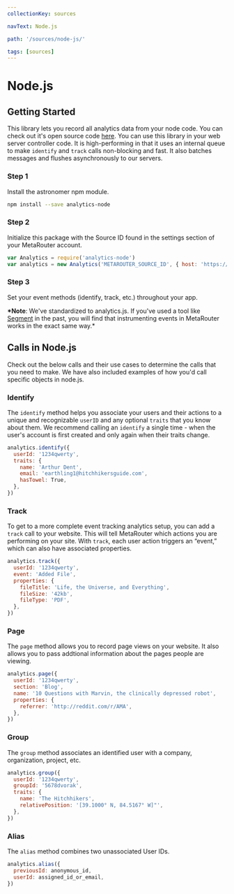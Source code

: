 ```yaml
---
collectionKey: sources

navText: Node.js

path: '/sources/node-js/'

tags: [sources]
---
```


# Node.js

## Getting Started

This library lets you record all analytics data from your node code. You can check out it's open source code [here](https://github.com/segmentio/analytics-node). You can use this library in your web server controller code. It is high-performing in that it uses an internal queue to make `identify` and `track` calls non-blocking and fast. It also batches messages and flushes asynchronously to our servers.

### Step 1

Install the astronomer npm module.

```bash
npm install --save analytics-node
```

### Step 2

Initialize this package with the Source ID found in the settings section of your MetaRouter account.

```javascript
var Analytics = require('analytics-node')
var analytics = new Analytics('METAROUTER_SOURCE_ID', { host: 'https://e.metarouter.io' })
```

### Step 3

Set your event methods (identify, track, etc.) throughout your app.

**\*Note**: We've standardized to analytics.js. If you've used a tool like [Segment](https://segment.com/) in the past, you will find that instrumenting events in MetaRouter works in the exact same way.\*

## Calls in Node.js

Check out the below calls and their use cases to determine the calls that you need to make. We have also included examples of how you'd call specific objects in node.js.

### Identify

The `identify` method helps you associate your users and their actions to a unique and recognizable `userID` and any optional `traits` that you know about them. We recommend calling an `identify` a single time - when the user's account is first created and only again when their traits change.

```javascript
analytics.identify({
  userId: '1234qwerty',
  traits: {
    name: 'Arthur Dent',
    email: 'earthling1@hitchhikersguide.com',
    hasTowel: True,
  },
})
```

### Track

To get to a more complete event tracking analytics setup, you can add a `track` call to your website. This will tell MetaRouter which actions you are performing on your site. With `track`, each user action triggers an “event,” which can also have associated properties.

```javascript
analytics.track({
  userId: '1234qwerty',
  event: 'Added File',
  properties: {
    fileTitle: 'Life, the Universe, and Everything',
    fileSize: '42kb',
    fileType: 'PDF',
  },
})
```

### Page

The `page` method allows you to record page views on your website. It also allows you to pass addtional information about the pages people are viewing.

```javascript
analytics.page({
  userId: '1234qwerty',
  section: 'Blog',
  name: '10 Questions with Marvin, the clinically depressed robot',
  properties: {
    referrer: 'http://reddit.com/r/AMA',
  },
})
```

### Group

The `group` method associates an identified user with a company, organization, project, etc.

```javascript
analytics.group({
  userId: '1234qwerty',
  groupId: '5678dvorak',
  traits: {
    name: 'The Hitchhikers',
    relativePosition: '[39.1000° N, 84.5167° W]"',
  },
})
```

### Alias

The `alias` method combines two unassociated User IDs.

```javascript
analytics.alias({
  previousId: anonymous_id,
  userId: assigned_id_or_email,
})
```
